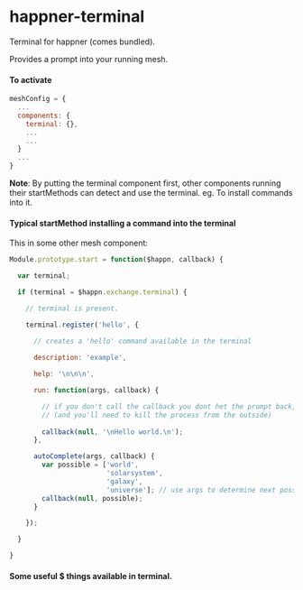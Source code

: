 # happner-terminal

Terminal for happner (comes bundled).

Provides a prompt into your running mesh. 

#### To activate

```javascript
meshConfig = {
  ...
  components: {
    terminal: {},
    ...
    ...
  }   
  ...
}
```

__Note__: By putting the terminal component first, other components running their startMethods can detect and use the terminal. eg. To install commands into it.


#### Typical startMethod installing a command into the terminal

This in some other mesh component:

```javascript
Module.prototype.start = function($happn, callback) {

  var terminal;

  if (terminal = $happn.exchange.terminal) {

    // terminal is present.

    terminal.register('hello', {
    
      // creates a 'hello' command available in the terminal

      description: 'example',

      help: '\n\n\n',

      run: function(args, callback) {

        // if you don't call the callback you dont het the prompt back, ever!
        // (and you'll need to kill the process from the outside)
        
        callback(null, '\nHello world.\n');
      },

      autoComplete(args, callback) {
        var possible = ['world', 
                        'solarsystem',
                        'galaxy',
                        'universe']; // use args to determine next possibilities
        callback(null, possible);
      }

    });

  }

}
```


#### Some useful $ things available in terminal.

